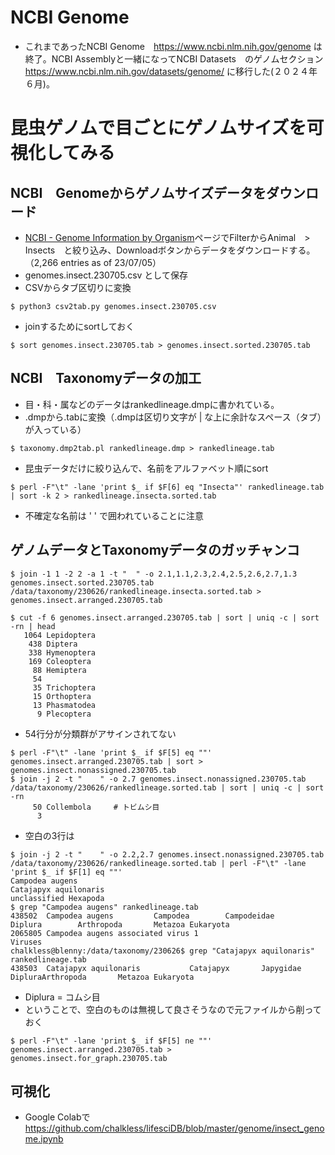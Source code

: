 # NCBI Genome
- これまであったNCBI Genome　https://www.ncbi.nlm.nih.gov/genome は終了。NCBI Assemblyと一緒になってNCBI Datasets　のゲノムセクション https://www.ncbi.nlm.nih.gov/datasets/genome/ に移行した(２０２４年６月)。

# 昆虫ゲノムで目ごとにゲノムサイズを可視化してみる

## NCBI　Genomeからゲノムサイズデータをダウンロード
- [NCBI - Genome Information by Organism](https://ncbi.nlm.nih.gov/genome/browse#!/overview/)ページでFilterからAnimal　>　Insects　と絞り込み、Downloadボタンからデータをダウンロードする。（2,266 entries as of 23/07/05）
- genomes.insect.230705.csv として保存
- CSVからタブ区切りに変換
```
$ python3 csv2tab.py genomes.insect.230705.csv
```
- joinするためにsortしておく
```
$ sort genomes.insect.230705.tab > genomes.insect.sorted.230705.tab
```

## NCBI　Taxonomyデータの加工
- 目・科・属などのデータはrankedlineage.dmpに書かれている。
- .dmpから.tabに変換（.dmpは区切り文字が | な上に余計なスペース（タブ）が入っている）
```
$ taxonomy.dmp2tab.pl rankedlineage.dmp > rankedlineage.tab
```
- 昆虫データだけに絞り込んで、名前をアルファベット順にsort
```
$ perl -F"\t" -lane 'print $_ if $F[6] eq "Insecta"' rankedlineage.tab | sort -k 2 > rankedlineage.insecta.sorted.tab
```
- 不確定な名前は ' ' で囲われていることに注意

## ゲノムデータとTaxonomyデータのガッチャンコ
```
$ join -1 1 -2 2 -a 1 -t "  " -o 2.1,1.1,2.3,2.4,2.5,2.6,2.7,1.3 genomes.insect.sorted.230705.tab /data/taxonomy/230626/rankedlineage.insecta.sorted.tab > genomes.insect.arranged.230705.tab
```
```
$ cut -f 6 genomes.insect.arranged.230705.tab | sort | uniq -c | sort -rn | head
   1064 Lepidoptera
    438 Diptera
    338 Hymenoptera
    169 Coleoptera
     88 Hemiptera
     54
     35 Trichoptera
     15 Orthoptera
     13 Phasmatodea
      9 Plecoptera
```
- 54行分が分類群がアサインされてない
```
$ perl -F"\t" -lane 'print $_ if $F[5] eq ""' genomes.insect.arranged.230705.tab | sort > genomes.insect.nonassigned.230705.tab
$ join -j 2 -t "    " -o 2.7 genomes.insect.nonassigned.230705.tab /data/taxonomy/230626/rankedlineage.sorted.tab | sort | uniq -c | sort -rn
     50 Collembola     # トビムシ目
      3
```
- 空白の3行は
```
$ join -j 2 -t "    " -o 2.2,2.7 genomes.insect.nonassigned.230705.tab /data/taxonomy/230626/rankedlineage.sorted.tab | perl -F"\t" -lane 'print $_ if $F[1] eq ""'
Campodea augens
Catajapyx aquilonaris
unclassified Hexapoda
$ grep "Campodea augens" rankedlineage.tab 
438502  Campodea augens         Campodea        Campodeidae     Diplura        Arthropoda       Metazoa Eukaryota
2065805 Campodea augens associated virus 1                                     Viruses
chalkless@blenny:/data/taxonomy/230626$ grep "Catajapyx aquilonaris" rankedlineage.tab
438503  Catajapyx aquilonaris           Catajapyx       Japygidae       DipluraArthropoda       Metazoa Eukaryota
```
- Diplura = コムシ目
- ということで、空白のものは無視して良さそうなので元ファイルから削っておく
```
$ perl -F"\t" -lane 'print $_ if $F[5] ne ""' genomes.insect.arranged.230705.tab > genomes.insect.for_graph.230705.tab
```

## 可視化
- Google Colabで
https://github.com/chalkless/lifesciDB/blob/master/genome/insect_genome.ipynb

